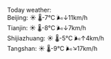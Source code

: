 Today weather:  
Beijing: ☀️   🌡️-7°C 🌬️↓11km/h  
Tianjin: ☀️   🌡️-8°C 🌬️↓7km/h  
Shijiazhuang: ☀️   🌡️-5°C 🌬️↑4km/h  
Tangshan: ☀️   🌡️-9°C 🌬️↘17km/h  

